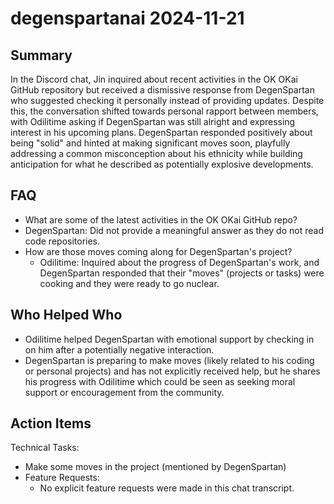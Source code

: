 # degenspartanai 2024-11-21

## Summary
 In the Discord chat, Jin inquired about recent activities in the OK OKai GitHub repository but received a dismissive response from DegenSpartan who suggested checking it personally instead of providing updates. Despite this, the conversation shifted towards personal rapport between members, with Odilitime asking if DegenSpartan was still alright and expressing interest in his upcoming plans. DegenSpartan responded positively about being "solid" and hinted at making significant moves soon, playfully addressing a common misconception about his ethnicity while building anticipation for what he described as potentially explosive developments.

## FAQ
 - What are some of the latest activities in the OK OKai GitHub repo?
  - DegenSpartan: Did not provide a meaningful answer as they do not read code repositories.
- How are those moves coming along for DegenSpartan's project?
  - Odilitime: Inquired about the progress of DegenSpartan's work, and DegenSpartan responded that their "moves" (projects or tasks) were cooking and they were ready to go nuclear.

## Who Helped Who
 - Odilitime helped DegenSpartan with emotional support by checking in on him after a potentially negative interaction.
- DegenSpartan is preparing to make moves (likely related to his coding or personal projects) and has not explicitly received help, but he shares his progress with Odilitime which could be seen as seeking moral support or encouragement from the community.

## Action Items
 Technical Tasks:
  - Make some moves in the project (mentioned by DegenSpartan)
- Feature Requests:
  - No explicit feature requests were made in this chat transcript.

